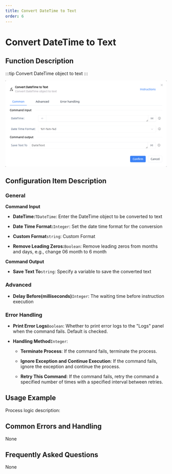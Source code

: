 ```yaml
---
title: Convert DateTime to Text
order: 6
---
```


# Convert DateTime to Text

## Function Description

:::tip 
Convert DateTime object to text
:::

![Convert DateTime to Text](../../../assets/Convert%20DateTime%20to%20Text_command.png)

## Configuration Item Description

### General

**Command Input**

- **DateTime:**`TDateTime`: Enter the DateTime object to be converted to text

- **Date Time Format:**`Integer`: Set the date time format for the conversion

- **Custom Format**`string`: Custom Format

- **Remove Leading Zeros:**`Boolean`: Remove leading zeros from months and days, e.g., change 06 month to 6 month


**Command Output**

- **Save Text To**`string`: Specify a variable to save the converted text

### Advanced

- **Delay Before(milliseconds)**`Integer`: The waiting time before instruction execution

### Error Handling

- **Print Error Logs**`Boolean`: Whether to print error logs to the "Logs" panel when the command fails. Default is checked. 

- **Handling Method**`Integer`:

    - **Terminate Process**: If the command fails, terminate the process.

    - **Ignore Exception and Continue Execution**: If the command fails, ignore the exception and continue the process.

    - **Retry This Command**: If the command fails, retry the command a specified number of times with a specified interval between retries.

## Usage Example

Process logic description:

## Common Errors and Handling

None

## Frequently Asked Questions

None

